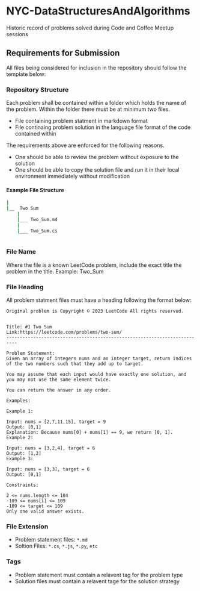 # NYC-DataStructuresAndAlgorithms
Historic record of problems solved during Code and Coffee Meetup sessions

## Requirements for Submission
All files being considered for inclusion in the repository should follow the template below:

### Repository Structure
Each problem shall be contained within a folder which holds the name of the problem.
Within the folder there must be at minimum two files.
- File containing problem statment in markdown format
- File continaing problem solution in the language file format of the code contained within
 
 The requirements above are enforced for the following reasons.
 - One should be able to review the problem without exposure to the solution
 - One should be able to copy the solution file and run it in their local environment immediately without modification

#### Example File Structure
```bash
|
|__  Two Sum
    |
    |___ Two_Sum.md
    |
    |___ Two_Sum.cs
    
```

### File Name
Where the file is a known LeetCode problem, include the exact title the problem in the title.
Example: Two_Sum

### File Heading
All problem statment files must have a heading following the format below:
```
Original problem is Copyright ©️ 2023 LeetCode All rights reserved.


Title: #1 Two Sum
Link:https://leetcode.com/problems/two-sum/
--------------------------------------------------------------------------

Problem Statement:
Given an array of integers nums and an integer target, return indices of the two numbers such that they add up to target.

You may assume that each input would have exactly one solution, and you may not use the same element twice.

You can return the answer in any order.

Examples:

Example 1:

Input: nums = [2,7,11,15], target = 9
Output: [0,1]
Explanation: Because nums[0] + nums[1] == 9, we return [0, 1].
Example 2:

Input: nums = [3,2,4], target = 6
Output: [1,2]
Example 3:

Input: nums = [3,3], target = 6
Output: [0,1]
 
Constraints:

2 <= nums.length <= 104
-109 <= nums[i] <= 109
-109 <= target <= 109
Only one valid answer exists.

```

### File Extension
- Problem statement files: `*.md`
- Soltion Files: `*.cs`, `*.js`, `*.py`, `etc`

### Tags
- Problem statement must contain a relavent tag for the problem type
- Solution files must contain a relavent tage for the solution strategy
